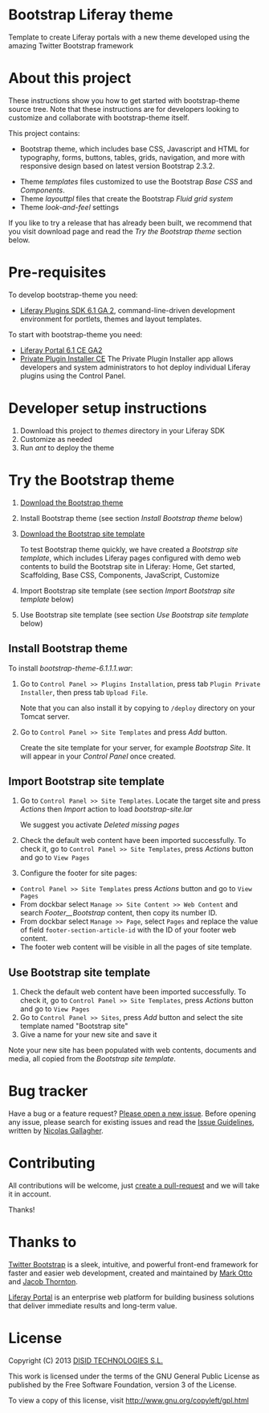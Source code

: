 Bootstrap Liferay theme
=======================

Template to create Liferay portals with a new theme developed using the amazing Twitter Bootstrap framework

About this project
==================

These instructions show you how to get started with bootstrap-theme source tree. Note that these instructions are for developers looking to customize and collaborate with bootstrap-theme itself.

This project contains:

* Bootstrap theme, which includes base CSS, Javascript and HTML for typography, forms, buttons, tables, grids, navigation, and more with responsive design based on latest version Bootstrap 2.3.2.

 - Theme _templates_ files customized to use the Bootstrap _Base CSS_ and _Components_.
 - Theme _layouttpl_ files that create the Bootstrap _Fluid grid system_
 - Theme _look-and-feel_ settings

If you like to try a release that has already been built, we recommend that you visit download page [](TODO) and read the _Try the Bootstrap theme_ section below.

Pre-requisites
==============

To develop bootstrap-theme you need:

* [Liferay Plugins SDK 6.1 GA 2](http://www.liferay.com/es/downloads/liferay-portal/additional-files), command-line-driven development environment for portlets, themes and layout templates.

To start with bootstrap-theme you need:

* [Liferay Portal 6.1 CE GA2](http://www.liferay.com/es/downloads/liferay-portal/available-releases)
* [Private Plugin Installer CE](http://www.liferay.com/es/marketplace/-/mp/application/15474932) The Private Plugin Installer app allows developers and system administrators to hot deploy individual Liferay plugins using the Control Panel. 

Developer setup instructions
============================

1. Download this project to _themes_ directory in your Liferay SDK
2. Customize as needed
3. Run _ant_ to deploy the theme

Try the Bootstrap theme
=======================

1. [Download the Bootstrap theme](https://github.com/DISID/bootstrap-liferay/bootstrap-theme-6.1.1.1.war)
2. Install Bootstrap theme (see section _Install Bootstrap theme_ below)
3. [Download the Bootstrap site template](https://github.com/DISID/bootstrap-liferay/bootstrap-site.lar)

   To test Bootstrap theme quickly, we have created a _Bootstrap site template_, which includes Liferay pages configured with demo web contents to build the Bootstrap site in Liferay: Home, Get started, Scaffolding, Base CSS, Components, JavaScript, Customize

4. Import Bootstrap site template (see section _Import Bootstrap site template_ below)
5. Use Bootstrap site template (see section _Use Bootstrap site template_ below)

Install Bootstrap theme
-----------------------

To install _bootstrap-theme-6.1.1.1.war_:

1. Go to `Control Panel >> Plugins Installation`, press tab `Plugin Private Installer`, then press tab `Upload File`.

   Note that you can also install it by copying to `/deploy` directory on your Tomcat server. 
  
2. Go to `Control Panel >> Site Templates` and press _Add_ button.

   Create the site template for your server, for example _Bootstrap Site_. It will appear in your _Control Panel_ once created.

Import Bootstrap site template
------------------------------

1. Go to `Control Panel >> Site Templates`. Locate the target site and press _Actions_ then _Import_ action to load _bootstrap-site.lar_

   We suggest you activate _Deleted missing pages_

2. Check the default web content have been imported successfully. To check it, go to `Control Panel >> Site Templates`, press _Actions_ button and go to `View Pages`
3. Configure the footer for site pages:

  * `Control Panel >> Site Templates` press _Actions_ button and go to `View Pages`
  * From dockbar select `Manage >> Site Content >> Web Content` and search _Footer__Bootstrap_ content, then copy its number ID.
  * From dockbar select `Manage >> Page`, select `Pages` and replace the value of field `footer-section-article-id` with the ID of your footer web content. 
  * The footer web content will be visible in all the pages of site template.

Use Bootstrap site template
---------------------------

1. Check the default web content have been imported successfully. To check it, go to `Control Panel >> Site Templates`, press _Actions_ button and go to `View Pages`
2. Go to `Control Panel >> Sites`, press _Add_ button and select the site template named "Bootstrap site"
3. Give a name for your new site and save it

Note your new site has been populated with web contents, documents and media, all copied from the _Bootstrap site template_.

Bug tracker
===========

Have a bug or a feature request? [Please open a new issue](https://github.com/DISID/bootstrap-theme/issues). Before opening any issue, please search for existing issues and read the [Issue Guidelines](https://github.com/necolas/issue-guidelines), written by [Nicolas Gallagher](https://github.com/necolas/).

Contributing
============

All contributions will be welcome, just [create a pull-request](https://github.com/DISID/bootstrap-theme/pulls) and we will take it in account.

Thanks!

Thanks to
=========

[Twitter Bootstrap](http://twitter.github.io/bootstrap/) is a sleek, intuitive, and powerful front-end framework for faster and easier web development, created and maintained by [Mark Otto](http://twitter.com/mdo) and [Jacob Thornton](http://twitter.com/fat).

[Liferay Portal](http://www.liferay.com/) is an enterprise web platform for building business solutions that deliver immediate results and long-term value. 

License
=======

Copyright (C) 2013 [DISID TECHNOLOGIES S.L.](http://www.disid.com/en/)

This work is licensed under the terms of the GNU General Public License as published by the Free Software Foundation, version 3 of the License.

To view a copy of this license, visit http://www.gnu.org/copyleft/gpl.html


